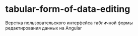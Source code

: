 # tabular-form-of-data-editing
Верстка пользовательского интерфейса табличной формы редактирования данных на Angular
